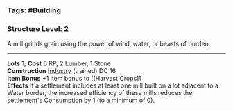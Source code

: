 ### Tags: #Building 
### Structure Level: 2

A mill grinds grain using the power of wind, water, or beasts of burden.

---

**Lots** 1; **Cost** 6 RP, 2 Lumber, 1 Stone  
**Construction** [Industry](https://2e.aonprd.com/Skills.aspx?ID=25) (trained) DC 16  
**Item Bonus** +1 item bonus to [[Harvest Crops]]  
**Effects** If a settlement includes at least one mill built on a lot adjacent to a Water border, the increased efficiency of these mills reduces the settlement's Consumption by 1 (to a minimum of 0).

